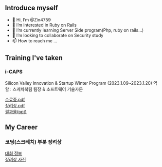 ## Introduce myself
- 👋 Hi, I’m @Zin4759
- 👀 I’m interested in Ruby on Rails
- 🌱 I’m currently learning Server Side program(Php, ruby on rails...)
- 💞️ I’m looking to collaborate on Security study
- 📫 How to reach me ...


## Training I've taken
### i-CAPS
 Silicon Valley Innovation & Startup Winter Program (2023.1.09~2023.1.20)
 역할 : 스케치북팀 팀장 & 소프트웨어 기술자문

[수료증.pdf](https://github.com/Zin4759/Zin4759/files/11718260/default.pdf)
<br>
[장려상.pdf](https://github.com/Zin4759/Zin4759/files/11718261/4.Outstanding.pdf)
<br>
[결과물(ppt)](https://github.com/Zin4759/Zin4759/files/11718571/2023-winter-svsip-_._.pptx)


## My Career

### 코딩(스크레치) 부분 장려상
[대회 정보](https://github.com/Zin4759/Zin4759/assets/74270202/dd859952-3ae2-460c-a58e-439efcacdb78)
<br>
[장려상 사진](https://github.com/Zin4759/Zin4759/assets/74270202/183de468-5618-491b-adb8-a41380915df1)


<!---
Zin4759/Zin4759 is a ✨ special ✨ repository because its `README.md` (this file) appears on your GitHub profile.
You can click the Preview link to take a look at your changes.
--->
